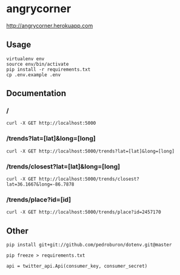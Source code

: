 # angrycorner

<http://angrycorner.herokuapp.com>

## Usage

```
virtualenv env
source env/bin/activate
pip install -r requirements.txt
cp .env.example .env
```

## Documentation

### /

```
curl -X GET http://localhost:5000
```

### /trends?lat=[lat]&long=[long]

```
curl -X GET http://localhost:5000/trends?lat=[lat]&long=[long]
```

### /trends/closest?lat=[lat]&long=[long]

```
curl -X GET http://localhost:5000/trends/closest?lat=36.1667&long=-86.7878
```

### /trends/place?id=[id]

```
curl -X GET http://localhost:5000/trends/place?id=2457170
```

## Other

```
pip install git+git://github.com/pedroburon/dotenv.git@master
```

```
pip freeze > requirements.txt
```

```
api = twitter_api.Api(consumer_key, consumer_secret)
```

